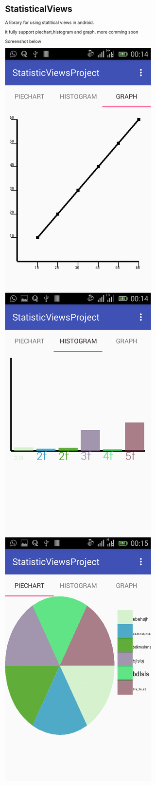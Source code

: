 # StatisticalViews
A library for using statitical views in android.

it fully support piechart,histogram and graph. more comming soon

Screenshot below 

![alt text](https://github.com/haibeey/StatisticalViews/blob/master/screenshot/Screenshot_2018-06-22-00-14-52.png)
![alt text](https://github.com/haibeey/StatisticalViews/blob/master/screenshot/Screenshot_2018-06-22-00-14-59.png)
![alt text](https://github.com/haibeey/StatisticalViews/blob/master/screenshot/Screenshot_2018-06-22-00-15-06.png)
